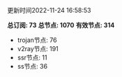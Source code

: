 更新时间2022-11-24 16:58:53

**总订阅: 73**
**总节点: 1070**
**有效节点: 314**
- trojan节点: 76
- v2ray节点: 191
- ssr节点: 11
- ss节点: 36
